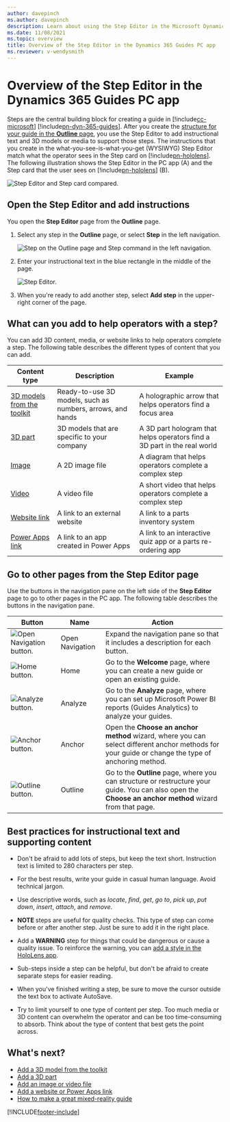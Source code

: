 ```yaml
---
author: davepinch
ms.author: davepinch
description: Learn about using the Step Editor in the Microsoft Dynamics 365 Guides PC app to add 3D models, 3D parts, images, videos, website links, and Power Apps links.
ms.date: 11/08/2021
ms.topic: overview
title: Overview of the Step Editor in the Dynamics 365 Guides PC app
ms.reviewer: v-wendysmith
---
```


# Overview of the Step Editor in the Dynamics 365 Guides PC app



Steps are the central building block for creating a guide in [!include[cc-microsoft](../includes/cc-microsoft.md)] [!include[pn-dyn-365-guides](../includes/pn-dyn-365-guides.md)]. After you create the [structure for your guide in the **Outline** page](structure-guide.md), you use the Step Editor to add instructional text and 3D models or media to support those steps. The instructions that you create in the what-you-see-is-what-you-get (WYSIWYG) Step Editor match what the operator sees in the Step card on [!include[pn-hololens](../includes/pn-hololens.md)]. The following illustration shows the Step Editor in the PC app (A) and the Step card that the user sees on [!include[pn-hololens](../includes/pn-hololens.md)] (B).

![Step Editor and Step card compared.](media/author-operator-compare.jpg "Step Editor and Step card compared")

## Open the Step Editor and add instructions

You open the **Step Editor** page from the **Outline** page.

1. Select any step in the **Outline** page, or select **Step** in the left navigation.

    ![Step on the Outline page and Step command in the left navigation.](media/left-nav-step.PNG "Step on the Outline page and Step command in the left navigation")

2. Enter your instructional text in the blue rectangle in the middle of the page.

    ![Step Editor.](media/step-editor.PNG "Step Editor")

3. When you're ready to add another step, select **Add step** in the upper-right corner of the page.

## What can you add to help operators with a step?

You can add 3D content, media, or website links to help operators complete a step. The following table describes the different types of content that you can add.

| Content type | Description | Example |
|---|---|---|
| [3D models from the toolkit](pc-app-add-3D-model.md) | Ready-to-use 3D models, such as numbers, arrows, and hands | A holographic arrow that helps operators find a focus area |
| [3D part](pc-app-add-3D-part.md) | 3D models that are specific to your company | A 3D part hologram that helps operators find a 3D part in the real world |
| [Image](pc-app-add-media.md) | A 2D image file | A diagram that helps operators complete a complex step |
| [Video](pc-app-add-media.md) | A video file | A short video that helps operators complete a complex step |
| [Website link](pc-app-website-powerapps-link.md) | A link to an external website | A link to a parts inventory system |
| [Power Apps link](pc-app-website-powerapps-link.md) | A link to an app created in Power Apps | A link to an interactive quiz app or a parts re-ordering app|

## Go to other pages from the Step Editor page

Use the buttons in the navigation pane on the left side of the **Step Editor** page to go to other pages in the PC app. The following table describes the buttons in the navigation pane.

| Button | Name | Action |
|---|---|---|
| ![Open Navigation button.](media/open-navigation-button.png "Open Navigation button") | Open Navigation | Expand the navigation pane so that it includes a description for each button. |
| ![Home button.](media/home-button-pc-app.png "Home button") | Home | Go to the **Welcome** page, where you can create a new guide or open an existing guide. |
| ![Analyze button.](media/analyze-button-pc-app.png "Analyze button") | Analyze | Go to the **Analyze** page, where you can set up Microsoft Power BI reports (Guides Analytics) to analyze your guides. |
| ![Anchor button.](media/anchor-button-pc-app.png "Anchor button")| Anchor | Open the **Choose an anchor method** wizard, where you can select different anchor methods for your guide or change the type of anchoring method. |
| ![Outline button.](media/outline-button-pc-app.png "Outline button")| Outline | Go to the **Outline** page, where you can structure or restructure your guide. You can also open the **Choose an anchor method** wizard from that page. |

## Best practices for instructional text and supporting content

- Don't be afraid to add lots of steps, but keep the text short. Instruction text is limited to 280 characters per step.

- For the best results, write your guide in casual human language. Avoid technical jargon.

- Use descriptive words, such as *locate*, *find*, *get*, *go to*, *pick up*, *put down*, *insert*, *attach*, and *remove*.

- **NOTE** steps are useful for quality checks. This type of step can come before or after another step. Just be sure to add it in the right place.

- Add a **WARNING** step for things that could be dangerous or cause a quality issue. To reinforce the warning, you can [add a style in the HoloLens app](hololens-app-styles.md).

- Sub-steps inside a step can be helpful, but don't be afraid to create separate steps for easier reading.

- When you've finished writing a step, be sure to move the cursor outside the text box to activate AutoSave.

- Try to limit yourself to one type of content per step. Too much media or 3D content can overwhelm the operator and can be too time-consuming to absorb. Think about the type of content that best gets the point across.

## What's next?

- [Add a 3D model from the toolkit](pc-app-add-3D-model.md)
- [Add a 3D part](pc-app-add-3D-part.md)
- [Add an image or video file](pc-app-add-media.md)
- [Add a website or Power Apps link](pc-app-website-powerapps-link.md)
- [How to make a great mixed-reality guide](great-guide.md)

[!INCLUDE[footer-include](../includes/footer-banner.md)]
